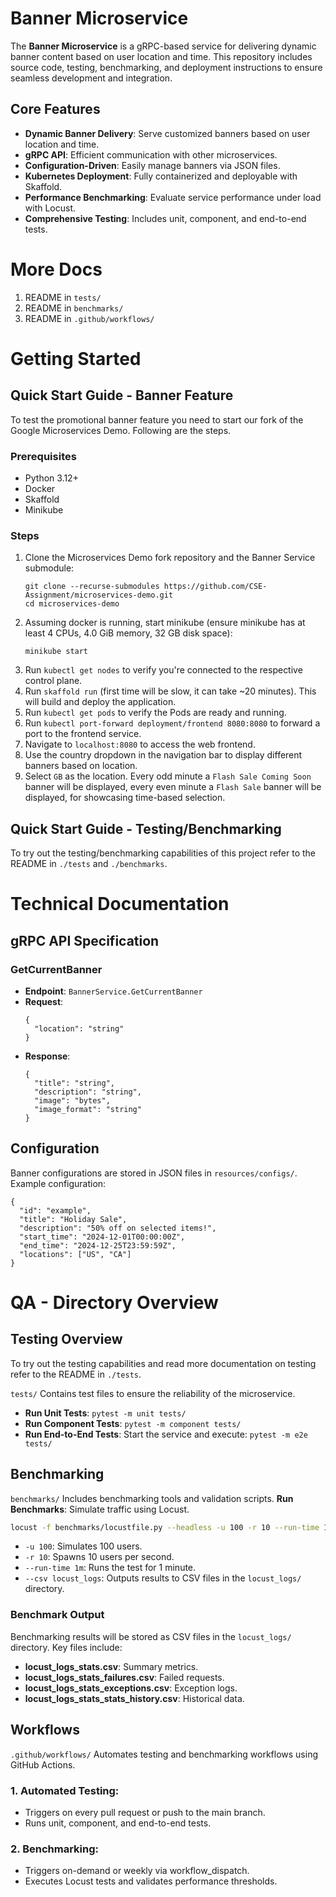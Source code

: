 # Banner Microservice

The **Banner Microservice** is a gRPC-based service for delivering dynamic banner content based on user location and time. This repository includes source code, testing, benchmarking, and deployment instructions to ensure seamless development and integration.

## Core Features
- **Dynamic Banner Delivery**: Serve customized banners based on user location and time.
- **gRPC API**: Efficient communication with other microservices.
- **Configuration-Driven**: Easily manage banners via JSON files.
- **Kubernetes Deployment**: Fully containerized and deployable with Skaffold.
- **Performance Benchmarking**: Evaluate service performance under load with Locust.
- **Comprehensive Testing**: Includes unit, component, and end-to-end tests.

# More Docs

1. README in `tests/`
2. README in `benchmarks/`
3. README in `.github/workflows/`

# Getting Started

## Quick Start Guide - Banner Feature

To test the promotional banner feature you need to start our fork of the Google Microservices Demo. Following are the steps.

### Prerequisites
- Python 3.12+
- Docker
- Skaffold
- Minikube

### Steps
1. Clone the Microservices Demo fork repository and the Banner Service submodule:
   ```
   git clone --recurse-submodules https://github.com/CSE-Assignment/microservices-demo.git
   cd microservices-demo
   ```
2. Assuming docker is running, start minikube (ensure minikube has at least 4 CPUs, 4.0 GiB memory, 32 GB disk space):
   ```
   minikube start
   ```
3. Run `kubectl get nodes` to verify you're connected to the respective control plane.
4. Run `skaffold run` (first time will be slow, it can take ~20 minutes). This will build and deploy the application.
5. Run `kubectl get pods` to verify the Pods are ready and running.
6. Run `kubectl port-forward deployment/frontend 8080:8080` to forward a port to the frontend service.
7. Navigate to `localhost:8080` to access the web frontend.
8. Use the country dropdown in the navigation bar to display different banners based on location.
9. Select `GB` as the location. Every odd minute a `Flash Sale Coming Soon` banner will be displayed, every even minute a `Flash Sale` banner will be displayed, for showcasing time-based selection.

## Quick Start Guide - Testing/Benchmarking

To try out the testing/benchmarking capabilities of this project refer to the README in `./tests` and `./benchmarks`.

# Technical Documentation

## gRPC API Specification

### GetCurrentBanner
- **Endpoint**: `BannerService.GetCurrentBanner`
- **Request**:
  ```
  {
    "location": "string"
  }
  ```
- **Response**:
  ```
  {
    "title": "string",
    "description": "string",
    "image": "bytes",
    "image_format": "string"
  }
  ```

## Configuration
Banner configurations are stored in JSON files in `resources/configs/`. Example configuration:
```
{
  "id": "example",
  "title": "Holiday Sale",
  "description": "50% off on selected items!",
  "start_time": "2024-12-01T00:00:00Z",
  "end_time": "2024-12-25T23:59:59Z",
  "locations": ["US", "CA"]
}
```

# QA - Directory Overview

## Testing Overview

To try out the testing capabilities and read more documentation on testing refer to the README in `./tests`.

`tests/` Contains test files to ensure the reliability of the microservice.
- **Run Unit Tests**: `pytest -m unit tests/`
- **Run Component Tests**: `pytest -m component tests/`
- **Run End-to-End Tests**: Start the service and execute: `pytest -m e2e tests/`

## Benchmarking

`benchmarks/` Includes benchmarking tools and validation scripts.
**Run Benchmarks**: Simulate traffic using Locust.
  ```bash
  locust -f benchmarks/locustfile.py --headless -u 100 -r 10 --run-time 1m --host http://127.0.0.1:51234 --csv locust_logs
  ```
- `-u 100`: Simulates 100 users.
- `-r 10`: Spawns 10 users per second.
- `--run-time 1m`: Runs the test for 1 minute.
- `--csv locust_logs`: Outputs results to CSV files in the `locust_logs/` directory.
 
### Benchmark Output

Benchmarking results will be stored as CSV files in the `locust_logs/` directory. Key files include:

- **locust_logs_stats.csv**: Summary metrics.
- **locust_logs_stats_failures.csv**: Failed requests.
- **locust_logs_stats_exceptions.csv**: Exception logs.
- **locust_logs_stats_stats_history.csv**: Historical data.


## Workflows

`.github/workflows/` Automates testing and benchmarking workflows using GitHub Actions.

### 1. Automated Testing:
- Triggers on every pull request or push to the main branch.
- Runs unit, component, and end-to-end tests.
### 2. Benchmarking:
- Triggers on-demand or weekly via workflow_dispatch.
- Executes Locust tests and validates performance thresholds.
